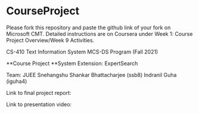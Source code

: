 # CourseProject

Please fork this repository and paste the github link of your fork on Microsoft CMT. Detailed instructions are on Coursera under Week 1: Course Project Overview/Week 9 Activities.

CS-410 Text Information System MCS-DS Program (Fall 2021)

**Course Project
**System Extension: ExpertSearch

Team: JUEE
Snehangshu Shankar Bhattacharjee (ssb8) 
Indranil Guha (iguha4)

Link to final project report:

Link to presentation video:

   
